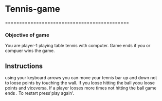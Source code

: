 # Tennis-game
============================================

### Objective of game 
 
You are player-1 playing table tennis with computer. Game ends if you or compuer wins the game.

## Instructions

using your keyboard arrows you can move your tennis bar up and down not to loose points by touching the wall.
If you loose hitting the ball yoou loose points and viceversa.
If a player looses more times not hitting the ball game ends .
To restart press'play again'.


